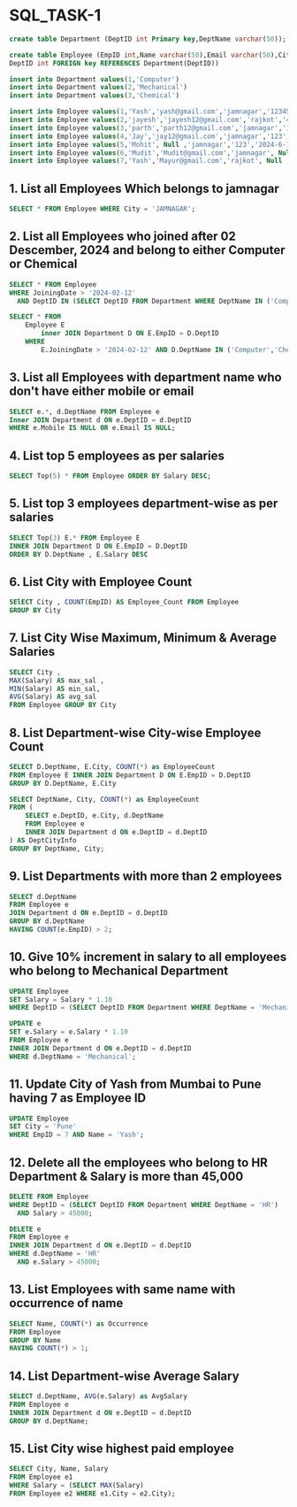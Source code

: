 # SQL_TASK-1

```SQL
create table Department (DeptID int Primary key,DeptName varchar(50));
```

```SQL
create table Employee (EmpID int,Name varchar(50),Email varchar(50),City varchar(50),Mobile int,JoiningDate Date,Salary Decimal(10,2),
DeptID int FOREIGN key REFERENCES Department(DeptID))
```

```SQL
insert into Department values(1,'Computer')
insert into Department values(2,'Mechanical')
insert into Department values(3,'Chemical')
```

```SQL
insert into Employee values(1,'Yash','yash@gmail.com','jamnagar','123456','2024-2-12',80000,1)
insert into Employee values(2,'jayesh','jayesh12@gmail.com','rajkot','456789','2024-4-15',70000,2)
insert into Employee values(3,'parth','parth12@gmail.com','jamnagar','12345678','2024-5-10',50000,3)
insert into Employee values(4,'Jay','jay12@gmail.com','jamnagar','123','2024-6-10',60000,3)
insert into Employee values(5,'Mohit', Null ,'jamnagar','123','2024-6-10',60000,2)
insert into Employee values(6,'Mudit','Mudit@gmail.com','jamnagar', Null ,'2024-6-10',60000,1)
insert into Employee values(7,'Yash','Mayur@gmail.com','rajkot', Null ,'2024-6-10',50000,1)
```

## 1. List all Employees Which belongs to jamnagar
```SQL
SELECT * FROM Employee WHERE City = 'JAMNAGAR';
```

## 2. List all Employees who joined after 02 Descember, 2024 and belong to either Computer or Chemical
```SQL
SELECT * FROM Employee 
WHERE JoiningDate > '2024-02-12' 
  AND DeptID IN (SELECT DeptID FROM Department WHERE DeptName IN ('Computer', 'Chemical'));
```

```SQL
SELECT * FROM 
	Employee E 
		inner JOIN Department D ON E.EmpID = D.DeptID 
	WHERE 
		E.JoiningDate > '2024-02-12' AND D.DeptName IN ('Computer','Chemical');
```

## 3. List all Employees with department name who don't have either mobile or email
```SQL
SELECT e.*, d.DeptName FROM Employee e 
Inner JOIN Department d ON e.DeptID = d.DeptID 
WHERE e.Mobile IS NULL OR e.Email IS NULL;
```

## 4. List top 5 employees as per salaries
```SQL
SELECT Top(5) * FROM Employee ORDER BY Salary DESC;
```

## 5. List top 3 employees department-wise as per salaries
```SQL
SELECT Top(3) E.* FROM Employee E 
INNER JOIN Department D ON E.EmpID = D.DeptID 
ORDER BY D.DeptName , E.Salary DESC
```

## 6. List City with Employee Count
```SQL
SElECT City , COUNT(EmpID) AS Employee_Count FROM Employee 
GROUP BY City
```

## 7. List City Wise Maximum, Minimum & Average Salaries
```SQL
SELECT City , 
MAX(Salary) AS max_sal , 
MIN(Salary) AS min_sal,
AVG(Salary) AS avg_sal 
FROM Employee GROUP BY City
```

## 8. List Department-wise City-wise Employee Count
```SQL
SELECT D.DeptName, E.City, COUNT(*) as EmployeeCount
FROM Employee E INNER JOIN Department D ON E.EmpID = D.DeptID
GROUP BY D.DeptName, E.City
```

```SQL
SELECT DeptName, City, COUNT(*) as EmployeeCount
FROM (
    SELECT e.DeptID, e.City, d.DeptName
    FROM Employee e
    INNER JOIN Department d ON e.DeptID = d.DeptID
) AS DeptCityInfo
GROUP BY DeptName, City;
```

## 9. List Departments with more than 2 employees
```SQL
SELECT d.DeptName 
FROM Employee e 
JOIN Department d ON e.DeptID = d.DeptID 
GROUP BY d.DeptName 
HAVING COUNT(e.EmpID) > 2;
```

## 10. Give 10% increment in salary to all employees who belong to Mechanical Department
```SQL
UPDATE Employee 
SET Salary = Salary * 1.10 
WHERE DeptID = (SELECT DeptID FROM Department WHERE DeptName = 'Mechanical');
```

```SQL
UPDATE e
SET e.Salary = e.Salary * 1.10
FROM Employee e
INNER JOIN Department d ON e.DeptID = d.DeptID
WHERE d.DeptName = 'Mechanical';
```

## 11. Update City of Yash from Mumbai to Pune having 7 as Employee ID
```SQL
UPDATE Employee 
SET City = 'Pune' 
WHERE EmpID = 7 AND Name = 'Yash';
```

## 12. Delete all the employees who belong to HR Department & Salary is more than 45,000
```SQL
DELETE FROM Employee 
WHERE DeptID = (SELECT DeptID FROM Department WHERE DeptName = 'HR') 
  AND Salary > 45000;
```

```SQL
DELETE e
FROM Employee e
INNER JOIN Department d ON e.DeptID = d.DeptID
WHERE d.DeptName = 'HR'
  AND e.Salary > 45000;
```

## 13. List Employees with same name with occurrence of name
```SQL
SELECT Name, COUNT(*) as Occurrence 
FROM Employee 
GROUP BY Name 
HAVING COUNT(*) > 1;
```

## 14. List Department-wise Average Salary
```SQL
SELECT d.DeptName, AVG(e.Salary) as AvgSalary 
FROM Employee e 
INNER JOIN Department d ON e.DeptID = d.DeptID 
GROUP BY d.DeptName;
```

## 15. List City wise highest paid employee
```SQL
SELECT City, Name, Salary 
FROM Employee e1 
WHERE Salary = (SELECT MAX(Salary) 
FROM Employee e2 WHERE e1.City = e2.City);
```
